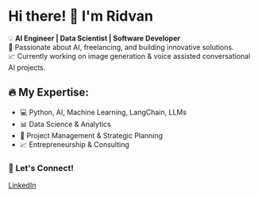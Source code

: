 # Hi there! 👋 I'm Ridvan

💡 **AI Engineer | Data Scientist | Software Developer**  
🚀 Passionate about AI, freelancing, and building innovative solutions.  
📈 Currently working on image generation & voice assisted conversational AI projects.

## 🔥 My Expertise:
- 💻 Python, AI, Machine Learning, LangChain, LLMs
- 📊 Data Science & Analytics
- 🎯 Project Management & Strategic Planning
- 📈 Entrepreneurship & Consulting

### 📌 Let's Connect!
[LinkedIn](https://www.linkedin.com/in/ridvan-sibic-300b5512a/)
